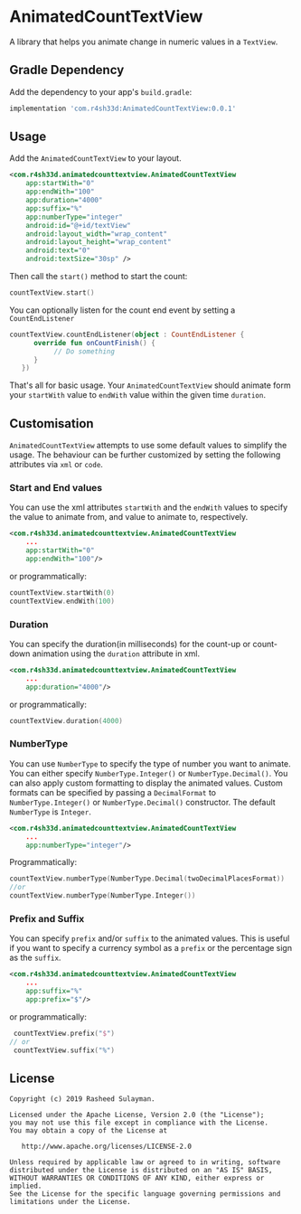 # AnimatedCountTextView

A library that helps you animate change in numeric values in a `TextView`.

## Gradle Dependency

Add the dependency to your app's `build.gradle`:

```groovy
implementation 'com.r4sh33d:AnimatedCountTextView:0.0.1'
```

## Usage

Add the `AnimatedCountTextView` to your layout. 

```xml
<com.r4sh33d.animatedcounttextview.AnimatedCountTextView
    app:startWith="0"
    app:endWith="100"
    app:duration="4000"
    app:suffix="%"
    app:numberType="integer"
    android:id="@+id/textView"
    android:layout_width="wrap_content"
    android:layout_height="wrap_content"
    android:text="0"
    android:textSize="30sp" />
```

Then call the `start()` method to start the count: 

```kotlin
countTextView.start()
```

You can optionally listen for the count end event by setting a `CountEndListener`

```kotlin
countTextView.countEndListener(object : CountEndListener {
      override fun onCountFinish() {
           // Do something 
      }
   })
```

That's all for basic usage. Your `AnimatedCountTextView` should animate form your `startWith` value to `endWith` value within the given time `duration`.

## Customisation
`AnimatedCountTextView` attempts to use some default values to simplify the usage. The behaviour can be further 
customized by setting the following attributes via `xml` or `code`. 

### Start and End values
You can use the xml attributes `startWith` and the `endWith` values to specify the value to animate from, and value to animate to, respectively.  
 
```xml
<com.r4sh33d.animatedcounttextview.AnimatedCountTextView
    ...
    app:startWith="0"
    app:endWith="100"/>
```
or programmatically:
```kotlin
countTextView.startWith(0)
countTextView.endWith(100)
```

### Duration
You can specify the duration(in milliseconds) for the count-up or count-down animation using the `duration` attribute in xml.   
 
```xml
<com.r4sh33d.animatedcounttextview.AnimatedCountTextView
    ...
    app:duration="4000"/>
```
or programmatically:
```kotlin
countTextView.duration(4000)
```

### NumberType
You can use `NumberType` to specify the type of number you want to animate. You can either specify `NumberType.Integer()` or `NumberType.Decimal()`. You can also apply custom formatting to display the animated values. Custom formats can be specified by passing a `DecimalFormat` to `NumberType.Integer()` or `NumberType.Decimal()` constructor. The default `NumberType` is `Integer`.
 
```xml
<com.r4sh33d.animatedcounttextview.AnimatedCountTextView
    ...
    app:numberType="integer"/>
```
Programmatically:
```kotlin
countTextView.numberType(NumberType.Decimal(twoDecimalPlacesFormat))
//or 
countTextView.numberType(NumberType.Integer())
```
### Prefix and Suffix
You can specify `prefix` and/or `suffix` to the animated values. This is useful if you want to specify a currency symbol as a `prefix` or the percentage sign as the `suffix`.
 
```xml
<com.r4sh33d.animatedcounttextview.AnimatedCountTextView
    ...
    app:suffix="%"
    app:prefix="$"/>
```
or programmatically:
```kotlin
 countTextView.prefix("$")
// or 
 countTextView.suffix("%")
```

 
##  License

    Copyright (c) 2019 Rasheed Sulayman.

    Licensed under the Apache License, Version 2.0 (the "License");
    you may not use this file except in compliance with the License.
    You may obtain a copy of the License at

       http://www.apache.org/licenses/LICENSE-2.0

    Unless required by applicable law or agreed to in writing, software
    distributed under the License is distributed on an "AS IS" BASIS,
    WITHOUT WARRANTIES OR CONDITIONS OF ANY KIND, either express or implied.
    See the License for the specific language governing permissions and
    limitations under the License.
